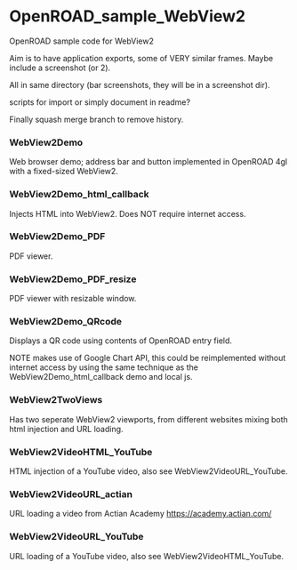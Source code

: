 # OpenROAD_sample_WebView2

OpenROAD sample code for WebView2

Aim is to have application exports, some of VERY similar frames.
Maybe include a screenshot (or 2).

All in same directory (bar screenshots, they will be in a screenshot dir).

scripts for import or simply document in readme?

Finally squash merge branch to remove history.



### WebView2Demo

Web browser demo; address bar and button implemented in OpenROAD 4gl with a fixed-sized WebView2.

### WebView2Demo_html_callback

Injects HTML into WebView2.
Does NOT require internet access.

### WebView2Demo_PDF

PDF viewer.

### WebView2Demo_PDF_resize

PDF viewer with resizable window.


### WebView2Demo_QRcode

Displays a QR code using contents of OpenROAD entry field.

NOTE makes use of Google Chart API, this could be reimplemented
without internet access by using the same technique as the
WebView2Demo_html_callback demo and local js.


### WebView2TwoViews

Has two seperate WebView2 viewports, from different websites mixing both html injection and URL loading.


### WebView2VideoHTML_YouTube

HTML injection of a YouTube video, also see WebView2VideoURL_YouTube.


### WebView2VideoURL_actian

URL loading a video from Actian Academy https://academy.actian.com/


### WebView2VideoURL_YouTube

URL loading of a YouTube video, also see WebView2VideoHTML_YouTube.
